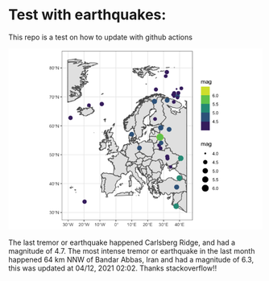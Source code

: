 <!-- README.md is generated from README.Rmd. Please edit that file -->

Test with earthquakes:
======================

This repo is a test on how to update with github actions

![](man/figures/README-unnamed-chunk-2-1.png)

The last tremor or earthquake happened Carlsberg Ridge, and had a
magnitude of 4.7. The most intense tremor or earthquake in the last
month happened 64 km NNW of Bandar Abbas, Iran and had a magnitude of
6.3, this was updated at 04/12, 2021 02:02. Thanks stackoverflow!!
